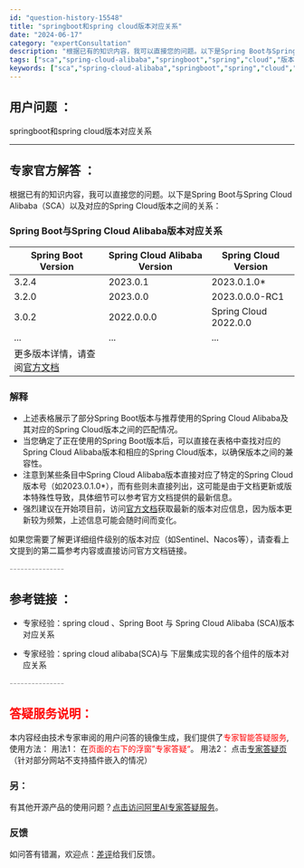 ```yaml
---
id: "question-history-15548"
title: "springboot和spring cloud版本对应关系"
date: "2024-06-17"
category: "expertConsultation"
description: "根据已有的知识内容，我可以直接您的问题。以下是Spring Boot与Spring Cloud Alibaba（SCA）以及对应的Spring Cloud版本之间的关系：### Spring Boot与Spring Cloud Alibaba版本对应关系 **Spring Boot Version*"
tags: ["sca","spring-cloud-alibaba","springboot","spring","cloud","版本","对应"]
keywords: ["sca","spring-cloud-alibaba","springboot","spring","cloud","版本","对应"]
---
```


## 用户问题 ： 
 springboot和spring cloud版本对应关系  

---------------
## 专家官方解答 ：

根据已有的知识内容，我可以直接您的问题。以下是Spring Boot与Spring Cloud Alibaba（SCA）以及对应的Spring Cloud版本之间的关系：

### Spring Boot与Spring Cloud Alibaba版本对应关系

| **Spring Boot Version** | **Spring Cloud Alibaba Version** | **Spring Cloud Version** |
| --- | --- | --- |
| 3.2.4 | 2023.0.1 | 2023.0.1.0* |
| 3.2.0 | 2023.0.0 | 2023.0.0.0-RC1 |
| 3.0.2 | 2022.0.0.0 | Spring Cloud 2022.0.0 |
| ... | ... | ... |
| 更多版本详情，请查阅[官方文档](https://sca.aliyun.com/docs/2023/overview/version-explain/) |

### 解释
- 上述表格展示了部分Spring Boot版本与推荐使用的Spring Cloud Alibaba及其对应的Spring Cloud版本之间的匹配情况。
- 当您确定了正在使用的Spring Boot版本后，可以直接在表格中查找对应的Spring Cloud Alibaba版本和相应的Spring Cloud版本，以确保版本之间的兼容性。
- 注意到某些条目中Spring Cloud Alibaba版本直接对应了特定的Spring Cloud版本号（如2023.0.1.0*），而有些则未直接列出，这可能是由于文档更新或版本特殊性导致，具体细节可以参考官方文档提供的最新信息。
- 强烈建议在开始项目前，访问[官方文档](https://sca.aliyun.com/docs/2023/overview/version-explain/)获取最新的版本对应信息，因为版本更新较为频繁，上述信息可能会随时间而变化。

如果您需要了解更详细组件级别的版本对应（如Sentinel、Nacos等），请查看上文提到的第二篇参考内容或直接访问官方文档链接。


<font color="#949494">---------------</font> 


## 参考链接 ：

* 专家经验：spring cloud 、Spring Boot 与 Spring Cloud Alibaba (SCA)版本对应关系 
 
 * 专家经验：spring cloud alibaba(SCA)与 下层集成实现的各个组件的版本对应关系 


 <font color="#949494">---------------</font> 
 


## <font color="#FF0000">答疑服务说明：</font> 

本内容经由技术专家审阅的用户问答的镜像生成，我们提供了<font color="#FF0000">专家智能答疑服务</font>,使用方法：
用法1： 在<font color="#FF0000">页面的右下的浮窗”专家答疑“</font>。
用法2： 点击[专家答疑页](https://answer.opensource.alibaba.com/docs/intro)（针对部分网站不支持插件嵌入的情况）
### 另：


有其他开源产品的使用问题？[点击访问阿里AI专家答疑服务](https://answer.opensource.alibaba.com/docs/intro)。
### 反馈
如问答有错漏，欢迎点：[差评](https://ai.nacos.io/user/feedbackByEnhancerGradePOJOID?enhancerGradePOJOId=15573)给我们反馈。

